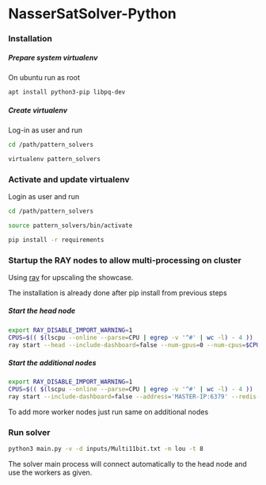 # NasserSatSolver-Python

### Installation

##### Prepare system virtualenv

On ubuntu run as root

```bash
apt install python3-pip libpq-dev
```

##### Create virtualenv

Log-in as user and run

```bash
cd /path/pattern_solvers

virtualenv pattern_solvers
```


### Activate and update virtualenv

Login as user and run

```bash
cd /path/pattern_solvers

source pattern_solvers/bin/activate

pip install -r requirements
```


### Startup the RAY nodes to allow multi-processing on cluster

Using [ray](https://docs.ray.io) for upscaling the showcase.

The installation is already done after pip install from previous steps

##### Start the head node

```bash
export RAY_DISABLE_IMPORT_WARNING=1
CPUS=$(( $(lscpu --online --parse=CPU | egrep -v '^#' | wc -l) - 4 ))
ray start --head --include-dashboard=false --num-gpus=0 --num-cpus=$CPUS
```

##### Start the additional nodes

```bash
export RAY_DISABLE_IMPORT_WARNING=1
CPUS=$(( $(lscpu --online --parse=CPU | egrep -v '^#' | wc -l) - 4 ))
ray start --include-dashboard=false --address='MASTER-IP:6379' --redis-password='MASTER-PASSWORT' --num-gpus=0 --num-cpus=$CPUS
```

To add more worker nodes just run same on additional nodes



### Run solver

```bash
python3 main.py -v -d inputs/Multi11bit.txt -m lou -t 8
```

The solver main process will connect automatically to the head node and use the workers as given.
